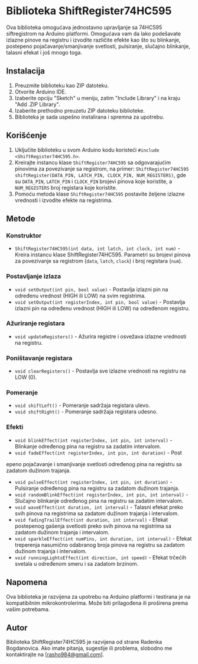 # Biblioteka ShiftRegister74HC595

Ova biblioteka omogućava jednostavno upravljanje sa 74HC595 siftregistrom na Arduino platformi. Omogućava vam da lako podešavate izlazne pinove na registru i izvodite različite efekte kao što su blinkanje, postepeno pojačavanje/smanjivanje svetlosti, pulsiranje, slučajno blinkanje, talasni efekat i još mnogo toga.

## Instalacija

1. Preuzmite biblioteku kao ZIP datoteku.
2. Otvorite Arduino IDE.
3. Izaberite opciju "Sketch" u meniju, zatim "Include Library" i na kraju "Add .ZIP Library".
4. Izaberite prethodno preuzetu ZIP datoteku biblioteke.
5. Biblioteka je sada uspešno instalirana i spremna za upotrebu.

## Korišćenje

1. Uključite biblioteku u svom Arduino kodu koristeći `#include <ShiftRegister74HC595.h>`.
2. Kreirajte instancu klase `ShiftRegister74HC595` sa odgovarajućim pinovima za povezivanje sa registrom, na primer: `ShiftRegister74HC595 shiftRegister(DATA_PIN, LATCH_PIN, CLOCK_PIN, NUM_REGISTERS)`, gde su `DATA_PIN`, `LATCH_PIN` i `CLOCK_PIN` brojevi pinova koje koristite, a `NUM_REGISTERS` broj registara koje koristite.
3. Pomoću metoda klase `ShiftRegister74HC595` postavite željene izlazne vrednosti i izvodite efekte na registrima.

## Metode

### Konstruktor

- `ShiftRegister74HC595(int data, int latch, int clock, int num)` - Kreira instancu klase ShiftRegister74HC595. Parametri su brojevi pinova za povezivanje sa registrom (`data`, `latch`, `clock`) i broj registara (`num`).

### Postavljanje izlaza

- `void setOutput(int pin, bool value)` - Postavlja izlazni pin na određenu vrednost (HIGH ili LOW) na svim registrima.
- `void setOutput(int registerIndex, int pin, bool value)` - Postavlja izlazni pin na određenu vrednost (HIGH ili LOW) na određenom registru.

### Ažuriranje registara

- `void updateRegisters()` - Ažurira registre i osvežava izlazne vrednosti na registru.

### Poništavanje registara

- `void clearRegisters()` - Postavlja sve izlazne vrednosti na registru na LOW (0).

### Pomeranje

- `void shiftLeft()` - Pomeranje sadržaja registara ulevo.
- `void shiftRight()` - Pomeranje sadržaja registara udesno.

### Efekti

- `void blinkEffect(int registerIndex, int pin, int interval)` - Blinkanje određenog pina na registru sa zadatim intervalom.
- `void fadeEffect(int registerIndex, int pin, int duration)` - Post

epeno pojačavanje i smanjivanje svetlosti određenog pina na registru sa zadatom dužinom trajanja.
- `void pulseEffect(int registerIndex, int pin, int duration)` - Pulsiranje određenog pina na registru sa zadatom dužinom trajanja.
- `void randomBlinkEffect(int registerIndex, int pin, int interval)` - Slučajno blinkanje određenog pina na registru sa zadatim intervalom.
- `void waveEffect(int duration, int interval)` - Talasni efekat preko svih pinova na registrima sa zadatom dužinom trajanja i intervalom.
- `void fadingTrailEffect(int duration, int interval)` - Efekat postepenog gašenja svetlosti preko svih pinova na registrima sa zadatom dužinom trajanja i intervalom.
- `void sparkleEffect(int numPins, int duration, int interval)` - Efekat treperenja nasumično odabranog broja pinova na registru sa zadatom dužinom trajanja i intervalom.
- `void runningLightsEffect(int direction, int speed)` - Efekat trčećih svetala u određenom smeru i sa zadatom brzinom.

## Napomena

Ova biblioteka je razvijena za upotrebu na Arduino platformi i testirana je na kompatibilnim mikrokontrolerima. Može biti prilagođena ili proširena prema vašim potrebama.

## Autor

Biblioteka ShiftRegister74HC595 je razvijena od strane Radenka Bogdanovica. Ako imate pitanja, sugestije ili problema, slobodno me kontaktirajte na [rasho984@gmail.com].
